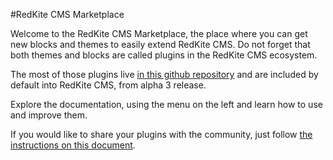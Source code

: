 #RedKite CMS Marketplace

Welcome to the RedKite CMS Marketplace, the place where you can get new blocks and themes to easily extend RedKite CMS. Do not forget that both themes and blocks are called plugins in the RedKite CMS ecosystem.

The most of those plugins live [in this github repository](https://github.com/redkite-labs/redkitecms-plugins) and are included by default into RedKite CMS, from alpha 3 release. 

Explore the documentation, using the menu on the left and learn how to use and improve them.

If you would like to share your plugins with the community, just follow [the instructions on this document]().
